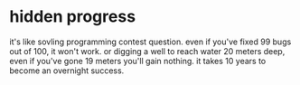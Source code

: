 # hidden progress
it's like sovling programming contest question. even if you've fixed 99 bugs out of 100, it won't work. or digging a well to reach water 20 meters deep, even if you've gone 19 meters you'll gain nothing. it takes 10 years to become an overnight success.